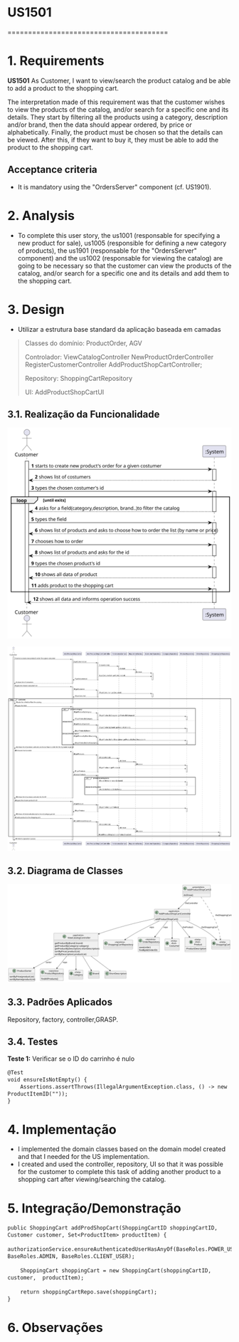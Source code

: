 # US1501
=======================================

# 1. Requirements

**US1501** As Customer, I want to view/search the product catalog and be able to add a product to the shopping cart.

The interpretation made of this requirement was that the customer wishes to view the products of the catalog, and/or search 
for a specific one and its details.
They start by filtering all the products using a category, description and/or brand, then the data should appear ordered,
by price or alphabetically. Finally, the product must be chosen so that the details can be viewed.
After this, if they want to buy it, they must be able to add the product to the shopping cart.

## Acceptance criteria
* It is mandatory using the "OrdersServer" component (cf. US1901).


# 2. Analysis
* To complete this user story, the us1001 (responsable for specifying a new product for sale), us1005 (responsible for 
defining a new category of products), the  us1901 (responsable for the "OrdersServer" component) and the  us1002 (responsable for 
viewing the catalog) are going to be necessary so that the customer can view the products of the catalog, 
and/or search for a specific one and its details and add them to the shopping cart.


# 3. Design
* Utilizar a estrutura base standard da aplicação baseada em camadas 

>   Classes do domínio: ProductOrder, AGV
>
>   Controlador: ViewCatalogController NewProductOrderController RegisterCustomerController  AddProductShopCartController;
>
>   Repository:   ShoppingCartRepository
>
>   UI:  AddProductShopCartUI

## 3.1. Realização da Funcionalidade
![SSD](US1501_SSD.svg)

![SD](US1501_SD.svg)

## 3.2. Diagrama de Classes
![CD](US1501_CD.svg)

## 3.3. Padrões Aplicados

Repository, factory, controller,GRASP.

## 3.4. Testes
**Teste 1:** Verificar se o ID do carrinho é nulo

    @Test
    void ensureIsNotEmpty() {
        Assertions.assertThrows(IllegalArgumentException.class, () -> new ProductItemID(""));
    }

# 4. Implementação

* I implemented the domain classes based on the domain model created and that I needed for the US implementation.
* I created and used the controller, repository, UI  so that it was possible for the customer to complete this
  task of adding another product to a shopping cart after viewing/searching the catalog.

# 5. Integração/Demonstração

    public ShoppingCart addProdShopCart(ShoppingCartID shoppingCartID, Customer customer, Set<ProductItem> productItem) {
        authorizationService.ensureAuthenticatedUserHasAnyOf(BaseRoles.POWER_USER, BaseRoles.ADMIN, BaseRoles.CLIENT_USER);

        ShoppingCart shoppingCart = new ShoppingCart(shoppingCartID,  customer,  productItem);

        return shoppingCartRepo.save(shoppingCart);
    }
# 6. Observações



